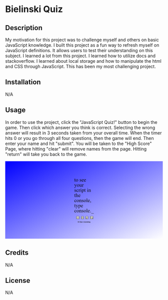 # Bielinski Quiz

## Description
My motivation for this project was to challenge myself and others on basic JavaScript knowledge. I built this project as a fun way to refresh myself on JavaScript definitions. It allows users to test their understanding on this subject. I learned a lot from this project. I learned how to utilize docs and stackoverflow. I learned about local storage and how to manipulate the html and CSS through JavaScript. This has been my most challenging project. 

## Installation

N/A

## Usage
In order to use the project, click the "JavaScript Quiz!" button to begin the game. Then click which answer you think is correct. Selecting the wrong answer will result in 3 seconds taken from your overall time. When the timer hits 0 or you go through all four questions, then the game will end. Then enter your name and hit "submit". You will be taken to the "High Score" Page, where hitting "clear" will remove names from the page. Hitting "return" will take you back to the game. 

![image of project](./assets/images/quiz.png)

## Credits
N/A

## License
N/A